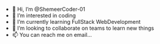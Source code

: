 - 👋 Hi, I’m @ShemeerCoder-01
- 👀 I’m interested in coding
- 🌱 I’m currently learning FullStack WebDevelopment 
- 💞️ I’m looking to collaborate on teams to learn new things
- 📫 You can reach me on email...

<!---
ShemeerCoder-01/ShemeerCoder-01 is a ✨ special ✨ repository because its `README.md` (this file) appears on your GitHub profile.
You can click the Preview link to take a look at your changes.
--->
